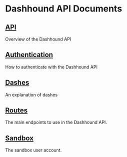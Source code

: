 Dashhound API Documents
=======================


[API](API.md)
-------------
Overview of the Dashhound API

[Authentication](Authentication.md)
-----------------------------------
How to authenticate with the Dashhound API

[Dashes](Dashes.md)
-------------------
An explanation of dashes

[Routes](Routes.md)
-------------------
The main endpoints to use in the Dashhound API.

[Sandbox](Sandbox.md)
---------------------
The sandbox user account.
